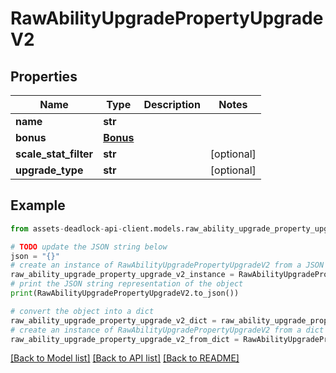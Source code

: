 # RawAbilityUpgradePropertyUpgradeV2


## Properties

Name | Type | Description | Notes
------------ | ------------- | ------------- | -------------
**name** | **str** |  | 
**bonus** | [**Bonus**](Bonus.md) |  | 
**scale_stat_filter** | **str** |  | [optional] 
**upgrade_type** | **str** |  | [optional] 

## Example

```python
from assets-deadlock-api-client.models.raw_ability_upgrade_property_upgrade_v2 import RawAbilityUpgradePropertyUpgradeV2

# TODO update the JSON string below
json = "{}"
# create an instance of RawAbilityUpgradePropertyUpgradeV2 from a JSON string
raw_ability_upgrade_property_upgrade_v2_instance = RawAbilityUpgradePropertyUpgradeV2.from_json(json)
# print the JSON string representation of the object
print(RawAbilityUpgradePropertyUpgradeV2.to_json())

# convert the object into a dict
raw_ability_upgrade_property_upgrade_v2_dict = raw_ability_upgrade_property_upgrade_v2_instance.to_dict()
# create an instance of RawAbilityUpgradePropertyUpgradeV2 from a dict
raw_ability_upgrade_property_upgrade_v2_from_dict = RawAbilityUpgradePropertyUpgradeV2.from_dict(raw_ability_upgrade_property_upgrade_v2_dict)
```
[[Back to Model list]](../README.md#documentation-for-models) [[Back to API list]](../README.md#documentation-for-api-endpoints) [[Back to README]](../README.md)


